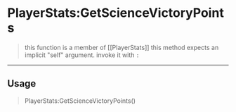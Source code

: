 # PlayerStats:GetScienceVictoryPoints
> this function is a member of [[PlayerStats]]
> this method expects an implicit "self" argument. invoke it with `:`
-----
## Usage
> PlayerStats:GetScienceVictoryPoints()
